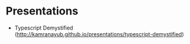 # Presentations

- Typescript Demystified (http://kamranayub.github.io/presentations/typescript-demystified)
